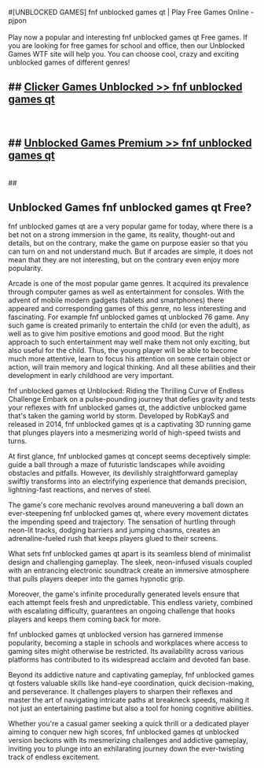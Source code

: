 #[UNBLOCKED GAMES] fnf unblocked games qt | Play Free Games Online - pjpon <br>
<br>
Play now a popular and interesting fnf unblocked games qt Free games. If you are looking for free games for school and office, then our Unblocked Games WTF site will help you. You can choose cool, crazy and exciting unblocked games of different genres!


## ##  [Clicker Games Unblocked >> fnf unblocked games qt](http://freeplayer.one?title=fnf_unblocked_games_qt&ref=22)
  <br>

##  ## [Unblocked Games Premium >> fnf unblocked games qt](http://freeplayer.one?title=fnf_unblocked_games_qt&ref=22)
  <br>
  ##



## Unblocked Games fnf unblocked games qt Free?

fnf unblocked games qt are a very popular game for today, where there is a bet not on a strong immersion in the game, its reality, thought-out and details, but on the contrary, make the game on purpose easier so that you can turn on and not understand much. But if arcades are simple, it does not mean that they are not interesting, but on the contrary even enjoy more popularity.

Arcade is one of the most popular game genres. It acquired its prevalence through computer games as well as entertainment for consoles. With the advent of mobile modern gadgets (tablets and smartphones) there appeared and corresponding games of this genre, no less interesting and fascinating. For example fnf unblocked games qt unblocked 76 game. Any such game is created primarily to entertain the child (or even the adult), as well as to give him positive emotions and good mood. But the right approach to such entertainment may well make them not only exciting, but also useful for the child. Thus, the young player will be able to become much more attentive, learn to focus his attention on some certain object or action, will train memory and logical thinking. And all these abilities and their development in early childhood are very important.

fnf unblocked games qt Unblocked: Riding the Thrilling Curve of Endless Challenge
Embark on a pulse-pounding journey that defies gravity and tests your reflexes with fnf unblocked games qt, the addictive unblocked game that's taken the gaming world by storm. Developed by RobKayS and released in 2014, fnf unblocked games qt is a captivating 3D running game that plunges players into a mesmerizing world of high-speed twists and turns.

At first glance, fnf unblocked games qt concept seems deceptively simple: guide a ball through a maze of futuristic landscapes while avoiding obstacles and pitfalls. However, its devilishly straightforward gameplay swiftly transforms into an electrifying experience that demands precision, lightning-fast reactions, and nerves of steel.

The game's core mechanic revolves around maneuvering a ball down an ever-steepening fnf unblocked games qt, where every movement dictates the impending speed and trajectory. The sensation of hurtling through neon-lit tracks, dodging barriers and jumping chasms, creates an adrenaline-fueled rush that keeps players glued to their screens.

What sets fnf unblocked games qt apart is its seamless blend of minimalist design and challenging gameplay. The sleek, neon-infused visuals coupled with an entrancing electronic soundtrack create an immersive atmosphere that pulls players deeper into the games hypnotic grip.

Moreover, the game's infinite procedurally generated levels ensure that each attempt feels fresh and unpredictable. This endless variety, combined with escalating difficulty, guarantees an ongoing challenge that hooks players and keeps them coming back for more.

fnf unblocked games qt unblocked version has garnered immense popularity, becoming a staple in schools and workplaces where access to gaming sites might otherwise be restricted. Its availability across various platforms has contributed to its widespread acclaim and devoted fan base.

Beyond its addictive nature and captivating gameplay, fnf unblocked games qt fosters valuable skills like hand-eye coordination, quick decision-making, and perseverance. It challenges players to sharpen their reflexes and master the art of navigating intricate paths at breakneck speeds, making it not just an entertaining pastime but also a tool for honing cognitive abilities.

Whether you're a casual gamer seeking a quick thrill or a dedicated player aiming to conquer new high scores, fnf unblocked games qt unblocked version beckons with its mesmerizing challenges and addictive gameplay, inviting you to plunge into an exhilarating journey down the ever-twisting track of endless excitement.